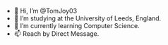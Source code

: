 - 👋 Hi, I’m @TomJoy03
- 👀 I’m studying at the University of Leeds, England.
- 🌱 I’m currently learning Computer Science.
- 📫 Reach by Direct Message.
